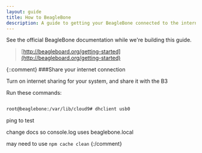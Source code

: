 ```yaml
---
layout: guide
title: How to BeagleBone
description: A guide to getting your BeagleBone connected to the internet and ready to go with Zetta. 
---
```


See the official BeagleBone documentation while we're building this guide. 

> [http://beagleboard.org/getting-started](http://beagleboard.org/getting-started)  

{::comment}
###Share your internet connection

Turn on internet sharing for your system, and share it with the B3

Run these commands: 

```bash

root@beaglebone:/var/lib/cloud9# dhclient usb0

```

ping to test

change docs so console.log uses beaglebone.local

may need to use `npm cache clean`
{:/comment}